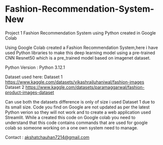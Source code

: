 # Fashion-Recommendation-System-New
Project 1 Fashion Recommendation System using Python created in Google Colab 

Using Google Colab created a Fashion Recommendation System,here i have used Python libraries to make this deep learning model using a pre-trained CNN Resnet50 which is a pre_trained model based on imagenet dataset.

Python Version : Python 3.12.1

Dataset used here: 
Dataset 1
https://www.kaggle.com/datasets/vikashrajluhaniwal/fashion-images
Dataset 2
https://www.kaggle.com/datasets/paramaggarwal/fashion-product-images-dataset

Can use both the datasets difference is only of size i used Dataset 1 due to its small size.
Code you find on Google are not updated as per the latest Python verion so they will not work and to create a web application used Streamlit.
While a created this code on Google colab you need to understand that this code contains commands that are used for google colab so someone working on a one own system need to manage.

Contact : akshatchauhan7214@gmail.com
